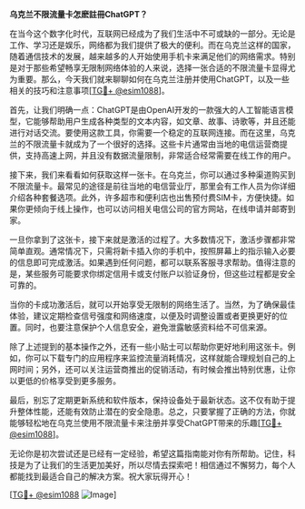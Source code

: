**乌克兰不限流量卡怎麽註冊ChatGPT？**

在当今这个数字化时代，互联网已经成为了我们生活中不可或缺的一部分。无论是工作、学习还是娱乐，网络都为我们提供了极大的便利。而在乌克兰这样的国家，随着通信技术的发展，越来越多的人开始使用手机卡来满足他们的网络需求。特别是对于那些希望畅享无限制网络体验的人来说，选择一张合适的不限流量卡显得尤为重要。那么，今天我们就来聊聊如何在乌克兰注册并使用ChatGPT，以及一些相关的技巧和注意事项[[TG💪+ @esim1088](https://t.me/s/esim1088)]。

首先，让我们明确一点：ChatGPT是由OpenAI开发的一款强大的人工智能语言模型，它能够帮助用户生成各种类型的文本内容，如文章、故事、诗歌等，并且还能进行对话交流。要使用这款工具，你需要一个稳定的互联网连接。而在这里，乌克兰的不限流量卡就成为了一个很好的选择。这些卡片通常由当地的电信运营商提供，支持高速上网，并且没有数据流量限制，非常适合经常需要在线工作的用户。

接下来，我们来看看如何获取这样一张卡。在乌克兰，你可以通过多种渠道购买到不限流量卡。最常见的途径是前往当地的电信营业厅，那里会有工作人员为你详细介绍各种套餐选项。此外，许多超市和便利店也出售预付费SIM卡，方便快捷。如果你更倾向于线上操作，也可以访问相关电信公司的官方网站，在线申请并邮寄到家。

一旦你拿到了这张卡，接下来就是激活的过程了。大多数情况下，激活步骤都非常简单直观。通常情况下，只需将新卡插入你的手机中，按照屏幕上的指示输入必要的信息即可完成激活。如果遇到任何问题，都可以联系客服寻求帮助。值得注意的是，某些服务可能要求你绑定信用卡或支付账户以验证身份，但这些过程都是安全可靠的。

当你的卡成功激活后，就可以开始享受无限制的网络生活了。当然，为了确保最佳体验，建议定期检查信号强度和网络速度，以便及时调整设置或者更换更好的位置。同时，也要注意保护个人信息安全，避免泄露敏感资料给不可信来源。

除了上述提到的基本操作之外，还有一些小贴士可以帮助你更好地利用这张卡。例如，你可以下载专门的应用程序来监控流量消耗情况，这样就能合理规划自己的上网时间；另外，还可以关注运营商推出的促销活动，有时候会推出特别优惠，让你以更低的价格享受到更多服务。

最后，别忘了定期更新系统和软件版本，保持设备处于最新状态。这不仅有助于提升整体性能，还能有效防止潜在的安全隐患。总之，只要掌握了正确的方法，你就能够轻松地在乌克兰使用不限流量卡来注册并享受ChatGPT带来的乐趣[[TG💪+ @esim1088](https://t.me/s/esim1088)]。

无论你是初次尝试还是已经有一定经验，希望这篇指南能对你有所帮助。记住，科技是为了让我们的生活更加美好，所以尽情去探索吧！相信通过不懈努力，每个人都能找到最适合自己的解决方案。祝大家玩得开心！

[[TG💪+ @esim1088](https://t.me/s/esim1088) ![Image](https://i.postimg.cc/4NQfJmqS/Snipaste-2025-05-13-00-14-12.png)]